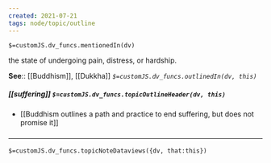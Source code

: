 ```yaml
---
created: 2021-07-21
tags: node/topic/outline
---
```

`$=customJS.dv_funcs.mentionedIn(dv)`


the state of undergoing pain, distress, or hardship.

**See**:: [[Buddhism]], [[Dukkha]]
*`$=customJS.dv_funcs.outlinedIn(dv, this)`*

##### [[suffering]] `$=customJS.dv_funcs.topicOutlineHeader(dv, this)`
- [[Buddhism outlines a path and practice to end suffering, but does not promise it]]

### <hr class="dataviews"/>

`$=customJS.dv_funcs.topicNoteDataviews({dv, that:this})`
